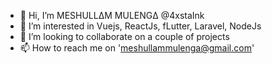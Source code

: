 - 👋 Hi, I’m MESHULLΔM MULENGΔ @4xstaInk
- 👀 I’m interested in Vuejs, ReactJs, fLutter, Laravel, NodeJs
- 💞️ I’m looking to collaborate on a couple of projects
- 📫 How to reach me on 'meshullammulenga@gmail.com'

